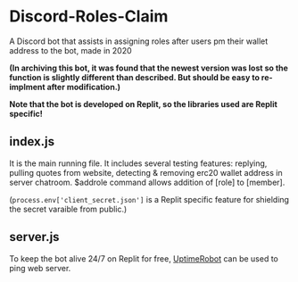 # Discord-Roles-Claim
A Discord bot that assists in assigning roles after users pm their wallet address to the bot, made in 2020

**(In archiving this bot, it was found that the newest version was lost so the function is slightly different than described. But should be easy to re-implment after modification.)**

**Note that the bot is developed on Replit, so the libraries used are Replit specific!**

## index.js

It is the main running file. It includes several testing features: replying, pulling quotes from website, detecting & removing erc20 wallet address in server chatroom. $addrole command allows addition of \[role\] to \[member\].

(`process.env['client_secret.json']` is a Replit specific feature for shielding the secret varaible from public.)

## server.js

To keep the bot alive 24/7 on Replit for free, [UptimeRobot](https://uptimerobot.com/) can be used to ping web server.
